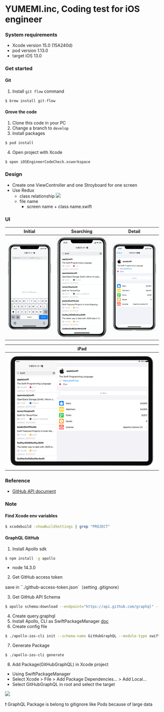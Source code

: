# YUMEMI.inc, Coding test for iOS engineer

### System requirements

- Xcode version 15.0 (15A240d)
- pod version 1.13.0
- target iOS 13.0

### Get started

#### Git

1. Install `git flow`  command

```bash
$ brew install git-flow
```

#### Grove the code
1. Clone this code in your PC
2. Change a branch to `develop`
3. Install packages

```ruby
$ pod install
```

4. Open project with Xcode

```bash
$ open iOSEngineerCodeCheck.xcworkspace
```

### Design

- Create one ViewController and one Stroyboard for one screen
- Use Redux
  - class relationship
    <img width=800 src="https://user-images.githubusercontent.com/33107697/202435526-17aee328-f5d5-4124-b886-a5066a1fc7ad.png">
  - file name
    - screen name + class name.swift

### UI

|Initial|Searching|Detail|
| :----------------------------------------: | :----------------------------------------: | :----------------------------------------: |
|![Initial](README_Images/search_screen.png)|![Searching](README_Images/search_result_screen.png)|![Detail](README_Images/search_result_detail_screen.png)|

|                  iPad                  |
| :------------------------------------: |
| ![iPad](README_Images/iPad_screen.png) |

### Reference

- [GitHub API document](https://docs.github.com/ja/rest/reference/search#search-repositories)

### Note

#### Find Xcode env variables

```bash
$ xcodebuild -showBuildSettings | grep "PROJECT"
```

#### GraphQL GitHub

1. Install Apollo sdk

```bash
$ npm install -g apollo
```

* node 14.3.0

2. Get GitHub access token

save in ``./github-access-token.json`（setting .gitignore）

3. Get GitHub API Schema

```bash
$ apollo schema:download --endpoint="https://api.github.com/graphql" --header "Authorization: Bearer {ACCESS_TOKEN}"
```

4. Create query.graphql
5. Install Apollo, CLI as SwiftPackageManager [doc](https://www.apollographql.com/docs/ios/get-started#4-setup-and-run-code-generation)
6. Create config file

```bash
$ ./apollo-ios-cli init --schema-name GitHubGraphQL --module-type swiftPackageManager
```

7. Generate Package

```bash
$ ./apollo-ios-cli generate
```
8. Add Package(GitHubGraphQL) in Xcode project

- Using SwiftPackageManager
- Select Xcode > File > Add Package Dependencies... > Add Local...
- Select GitHubGraphQL in root and select the target

<img width="500" src="https://github.com/shusuke0812/ios-engineer-codecheck/assets/33107697/dff74c8f-4b01-423d-92c0-78a4fd374e73">

<br />

❗️ GraphQL Package is belong to gitignore like Pods because of large data
